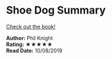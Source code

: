 # Shoe Dog Summary

[Check out the book!](https://www.goodreads.com/book/show/30194647-shoe-dog)

**Author:** Phil Knight  
**Rating:** ★★★★★  
**Read Date:** 10/08/2019  
